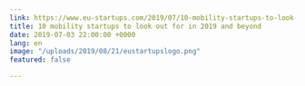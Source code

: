 ```yaml
---
link: https://www.eu-startups.com/2019/07/10-mobility-startups-to-look-out-for-in-2019-and-beyond/
title: 10 mobility startups to look out for in 2019 and beyond
date: 2019-07-03 22:00:00 +0000
lang: en
image: "/uploads/2019/08/21/eustartupslogo.png"
featured: false

---
```

